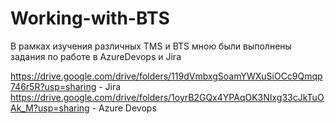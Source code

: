 # Working-with-BTS

В рамках изучения различных TMS и BTS мною были выполнены задания по работе в AzureDevops и Jira

https://drive.google.com/drive/folders/119dVmbxgSoamYWXuSiOCc9Qmqp746r5R?usp=sharing - Jira
https://drive.google.com/drive/folders/1oyrB2GQx4YPAqOK3NIxg33cJkTuOAk_M?usp=sharing - Azure Devops
